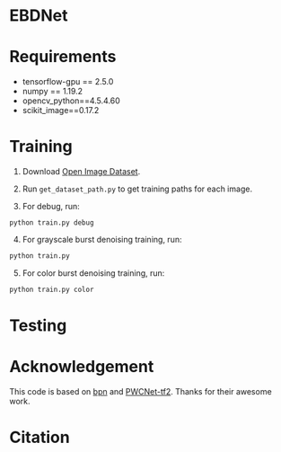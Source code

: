 # EBDNet

# Requirements

- tensorflow-gpu == 2.5.0
- numpy == 1.19.2
- opencv_python==4.5.4.60
- scikit_image==0.17.2

# Training

1. Download [Open Image Dataset](https://github.com/cvdfoundation/open-images-dataset).

2. Run `get_dataset_path.py` to get training paths for each image. 

3. For debug, run:
```
python train.py debug
```

4. For grayscale burst denoising training, run:

```Python
python train.py
```

5. For color burst denoising training, run:

```Python
python train.py color
```


# Testing




# Acknowledgement

This code is based on [bpn](https://github.com/likesum/bpn) and [PWCNet-tf2](https://github.com/hellochick/PWCNet-tf2). Thanks for their awesome work.


# Citation
